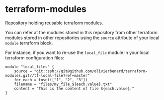 # terraform-modules
Repository holding reusable terraform modules.

You can refer at the modules stored in this repository from other terraform modules stored in other repositories using the `source` attribute of your local `module` terraform block.

For instance, if you want to re-use the `local_file` module in your local terraform configuration files:

    module "local_files" {
        source = "git::ssh://git@github.com/olivierbenard/terraform-modules.git//tf-local-file?ref=master"
        for_each = toset(["1", "2", "3"])
        filename = "files/my_file_${each.value}.txt"
        content = "This is the content of file ${each.value}."
    }
